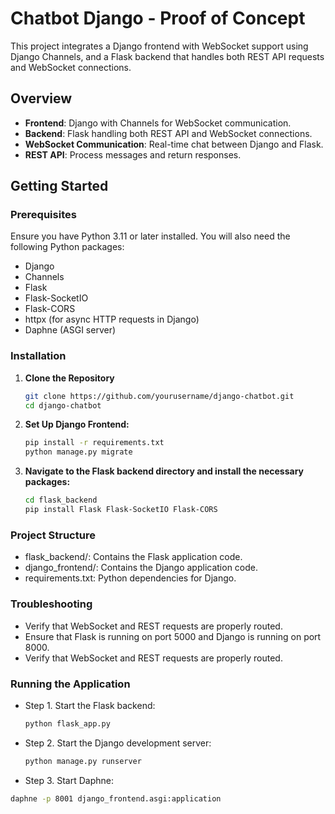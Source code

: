 # Chatbot Django - Proof of Concept

This project integrates a Django frontend with WebSocket support using Django Channels, and a Flask backend that handles both REST API requests and WebSocket connections. 

## Overview

- **Frontend**: Django with Channels for WebSocket communication.
- **Backend**: Flask handling both REST API and WebSocket connections.
- **WebSocket Communication**: Real-time chat between Django and Flask.
- **REST API**: Process messages and return responses.

## Getting Started

### Prerequisites

Ensure you have Python 3.11 or later installed. You will also need the following Python packages:

- Django
- Channels
- Flask
- Flask-SocketIO
- Flask-CORS
- httpx (for async HTTP requests in Django)
- Daphne (ASGI server)

### Installation

1. **Clone the Repository**

   ```bash
   git clone https://github.com/yourusername/django-chatbot.git
   cd django-chatbot

2. **Set Up Django Frontend:**

   ```bash
   pip install -r requirements.txt
   python manage.py migrate

3. **Navigate to the Flask backend directory and install the necessary packages:**

   ```bash
   cd flask_backend
   pip install Flask Flask-SocketIO Flask-CORS

###  Project Structure
- flask_backend/: Contains the Flask application code.
- django_frontend/: Contains the Django application code.
- requirements.txt: Python dependencies for Django.
###  Troubleshooting
- Verify that WebSocket and REST requests are properly routed.
- Ensure that Flask is running on port 5000 and Django is running on port 8000.
- Verify that WebSocket and REST requests are properly routed.
  
###  Running the Application
- Step 1. Start the Flask backend:
   ```bash
   python flask_app.py

- Step 2. Start the Django development server:
  ```bash
  python manage.py runserver

- Step 3. Start Daphne:
 ```bash
 daphne -p 8001 django_frontend.asgi:application
